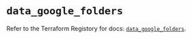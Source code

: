 # `data_google_folders`

Refer to the Terraform Registory for docs: [`data_google_folders`](https://registry.terraform.io/providers/hashicorp/google-beta/4.84.0/docs/data-sources/google_folders).
